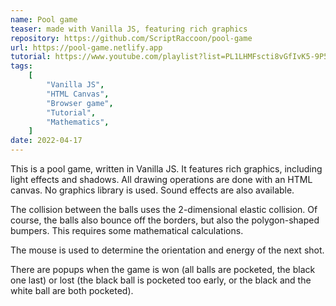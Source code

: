 ```yaml
---
name: Pool game
teaser: made with Vanilla JS, featuring rich graphics
repository: https://github.com/ScriptRaccoon/pool-game
url: https://pool-game.netlify.app
tutorial: https://www.youtube.com/playlist?list=PL1LHMFscti8vGfIvK5-9P5RAavTxzoQWP
tags:
    [
        "Vanilla JS",
        "HTML Canvas",
        "Browser game",
        "Tutorial",
        "Mathematics",
    ]
date: 2022-04-17
---
```


This is a pool game, written in Vanilla JS. It features rich graphics, including light effects and shadows. All drawing operations are done with an HTML canvas. No graphics library is used. Sound effects are also available.

The collision between the balls uses the 2-dimensional elastic collision. Of course, the balls also bounce off the borders, but also the polygon-shaped bumpers. This requires some mathematical calculations.

The mouse is used to determine the orientation and energy of the next shot.

There are popups when the game is won (all balls are pocketed, the black one last) or lost (the black ball is pocketed too early, or the black and the white ball are both pocketed).
